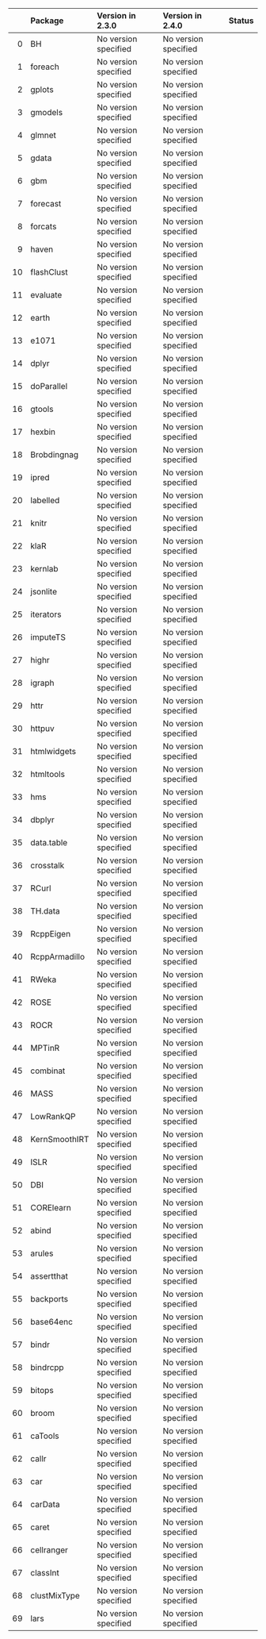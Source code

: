 <!-- markdown-link-check-disable -->

|    | Package       | Version in 2.3.0     | Version in 2.4.0     | Status   |
|---:|:--------------|:---------------------|:---------------------|:---------|
|  0 | BH            | No version specified | No version specified |          |
|  1 | foreach       | No version specified | No version specified |          |
|  2 | gplots        | No version specified | No version specified |          |
|  3 | gmodels       | No version specified | No version specified |          |
|  4 | glmnet        | No version specified | No version specified |          |
|  5 | gdata         | No version specified | No version specified |          |
|  6 | gbm           | No version specified | No version specified |          |
|  7 | forecast      | No version specified | No version specified |          |
|  8 | forcats       | No version specified | No version specified |          |
|  9 | haven         | No version specified | No version specified |          |
| 10 | flashClust    | No version specified | No version specified |          |
| 11 | evaluate      | No version specified | No version specified |          |
| 12 | earth         | No version specified | No version specified |          |
| 13 | e1071         | No version specified | No version specified |          |
| 14 | dplyr         | No version specified | No version specified |          |
| 15 | doParallel    | No version specified | No version specified |          |
| 16 | gtools        | No version specified | No version specified |          |
| 17 | hexbin        | No version specified | No version specified |          |
| 18 | Brobdingnag   | No version specified | No version specified |          |
| 19 | ipred         | No version specified | No version specified |          |
| 20 | labelled      | No version specified | No version specified |          |
| 21 | knitr         | No version specified | No version specified |          |
| 22 | klaR          | No version specified | No version specified |          |
| 23 | kernlab       | No version specified | No version specified |          |
| 24 | jsonlite      | No version specified | No version specified |          |
| 25 | iterators     | No version specified | No version specified |          |
| 26 | imputeTS      | No version specified | No version specified |          |
| 27 | highr         | No version specified | No version specified |          |
| 28 | igraph        | No version specified | No version specified |          |
| 29 | httr          | No version specified | No version specified |          |
| 30 | httpuv        | No version specified | No version specified |          |
| 31 | htmlwidgets   | No version specified | No version specified |          |
| 32 | htmltools     | No version specified | No version specified |          |
| 33 | hms           | No version specified | No version specified |          |
| 34 | dbplyr        | No version specified | No version specified |          |
| 35 | data.table    | No version specified | No version specified |          |
| 36 | crosstalk     | No version specified | No version specified |          |
| 37 | RCurl         | No version specified | No version specified |          |
| 38 | TH.data       | No version specified | No version specified |          |
| 39 | RcppEigen     | No version specified | No version specified |          |
| 40 | RcppArmadillo | No version specified | No version specified |          |
| 41 | RWeka         | No version specified | No version specified |          |
| 42 | ROSE          | No version specified | No version specified |          |
| 43 | ROCR          | No version specified | No version specified |          |
| 44 | MPTinR        | No version specified | No version specified |          |
| 45 | combinat      | No version specified | No version specified |          |
| 46 | MASS          | No version specified | No version specified |          |
| 47 | LowRankQP     | No version specified | No version specified |          |
| 48 | KernSmoothIRT | No version specified | No version specified |          |
| 49 | ISLR          | No version specified | No version specified |          |
| 50 | DBI           | No version specified | No version specified |          |
| 51 | CORElearn     | No version specified | No version specified |          |
| 52 | abind         | No version specified | No version specified |          |
| 53 | arules        | No version specified | No version specified |          |
| 54 | assertthat    | No version specified | No version specified |          |
| 55 | backports     | No version specified | No version specified |          |
| 56 | base64enc     | No version specified | No version specified |          |
| 57 | bindr         | No version specified | No version specified |          |
| 58 | bindrcpp      | No version specified | No version specified |          |
| 59 | bitops        | No version specified | No version specified |          |
| 60 | broom         | No version specified | No version specified |          |
| 61 | caTools       | No version specified | No version specified |          |
| 62 | callr         | No version specified | No version specified |          |
| 63 | car           | No version specified | No version specified |          |
| 64 | carData       | No version specified | No version specified |          |
| 65 | caret         | No version specified | No version specified |          |
| 66 | cellranger    | No version specified | No version specified |          |
| 67 | classInt      | No version specified | No version specified |          |
| 68 | clustMixType  | No version specified | No version specified |          |
| 69 | lars          | No version specified | No version specified |          |